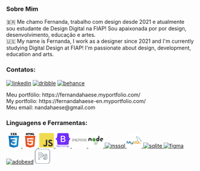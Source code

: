 <h3>Sobre Mim</h3>
🇧🇷 Me chamo Fernanda, trabalho com design desde 2021 e atualmente sou estudante de Design Digital na FIAP! Sou apaixonada por por design, desenvolvimento, educação e artes.  <br>
🇺🇸 My name is Fernanda, I work as a designer since 2021 and I'm currently studying Digital Design at FIAP! I'm passionate about design, development, education and arts. 

<h3 align="left">Contatos:</h3>
<p align="left">
<a href="https://linkedin.com/in/aachal-pardeshi-258257225" target="blank"><img align="center" src="https://cdn.jsdelivr.net/npm/simple-icons@3.0.1/icons/linkedin.svg" alt="linkedin" height="30" width="40" /></a>
<a href="https://dribbble.com/FernandaPassoni" target="blank"><img align="center" src="https://cdn.jsdelivr.net/npm/simple-icons@3.1.0/icons/dribbble.svg" alt="dribble" height="30" width="40" /></a>
<a href="https://www.behance.net/nandahaese" target="blank"><img align="center" src="https://cdn.jsdelivr.net/npm/simple-icons@3.1.0/icons/behance.svg" alt="behance" height="30" width="40" /></a>
</p>
Meu portfólio: https://fernandahaese.myportfolio.com/ <br>
My portfolio: https://fernandahaese-en.myportfolio.com/<br>
Meu email: nandahaese@gmail.com

<h3 align="left">Linguagens e Ferramentas:</h3>
<p align="left"> <a href="https://www.w3schools.com/css/" target="_blank"> <img src="https://raw.githubusercontent.com/devicons/devicon/master/icons/css3/css3-original-wordmark.svg" alt="css3" width="40" height="40"/> </a> <a href="https://www.w3.org/html/" target="_blank"> <img src="https://raw.githubusercontent.com/devicons/devicon/master/icons/html5/html5-original-wordmark.svg" alt="html5" width="40" height="40"/> </a> <a href="https://developer.mozilla.org/en-US/docs/Web/JavaScript" target="_blank"> <img src="https://raw.githubusercontent.com/devicons/devicon/master/icons/javascript/javascript-original.svg" alt="javascript" width="40" height="40"/> </a> <a href="https://getbootstrap.com" target="_blank"> <img src="https://raw.githubusercontent.com/devicons/devicon/master/icons/bootstrap/bootstrap-plain-wordmark.svg" alt="bootstrap" width="40" height="40"/> </a> <a href="https://expressjs.com" target="_blank"> <img src="https://raw.githubusercontent.com/devicons/devicon/master/icons/express/express-original-wordmark.svg" alt="express" width="40" height="40"/> </a> <a href="https://nodejs.org" target="_blank"> <img src="https://raw.githubusercontent.com/devicons/devicon/master/icons/nodejs/nodejs-original-wordmark.svg" alt="nodejs" width="40" height="40"/> </a> <a href="https://www.microsoft.com/en-us/sql-server" target="_blank"> <img src="https://www.svgrepo.com/show/303229/microsoft-sql-server-logo.svg" alt="mssql" width="40" height="40"/> </a> <a href="https://www.mysql.com/" target="_blank"> <img src="https://raw.githubusercontent.com/devicons/devicon/master/icons/mysql/mysql-original-wordmark.svg" alt="mysql" width="40" height="40"/> </a> <a href="https://www.sqlite.org/" target="_blank"> <img src="https://www.vectorlogo.zone/logos/sqlite/sqlite-icon.svg" alt="sqlite" width="40" height="40"/> </a> <a href="https://www.figma.com/" target="_blank" rel="noreferrer"><img src="https://www.vectorlogo.zone/logos/figma/figma-icon.svg" alt="figma" width="40" height="40"/></a> <a href="https://adobexdplatform.com/" target="_blank" rel="noreferrer"><img src="https://cdn.worldvectorlogo.com/logos/adobe-xd.svg" alt="adobexd" width="40" height="40"/></a> <a href="" target="_blank" rel="noreferrer"><img src="https://raw.githubusercontent.com/devicons/devicon/master/icons/photoshop/photoshop-line.svg" alt="photoshop" width="40" height="40"/></a></p>
